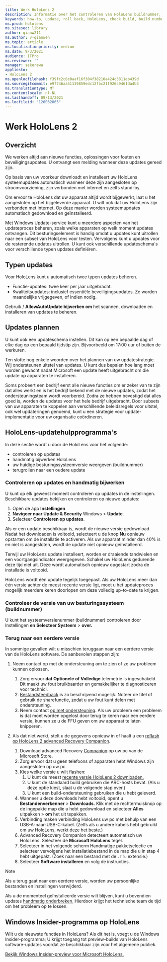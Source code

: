 ```yaml
---
title: Werk HoloLens 2
description: Informatie over het controleren van HoloLens buildnummer, het up-to-date houden van apparaatupdates, het deelnemen aan het Insiders-programma en het terugdraaien van updates.
keywords: how-to, update, roll back, HoloLens, check build, build number
ms.prod: hololens
ms.sitesec: library
author: qianw211
ms.author: v-qianwen
ms.topic: article
ms.localizationpriority: medium
ms.date: 9/3/2021
audience: ITPro
ms.reviewer: ''
manager: sekerawa
appliesto:
- HoloLens 2
ms.openlocfilehash: f39fc2c6c0aaf16f304f38216a424c3811eb439d
ms.sourcegitcommit: e9f746aa41139859edc12fbc21f926c9461da4b3
ms.translationtype: MT
ms.contentlocale: nl-NL
ms.lasthandoff: 09/13/2021
ms.locfileid: "126032865"
---
```

# <a name="update-hololens-2"></a>Werk HoloLens 2

## <a name="overview"></a>Overzicht

We werken altijd aan nieuwe functies, oplossingen voor fouten en beveiligingsupdates. U ontvangt een melding wanneer deze updates gereed zijn.

Op basis van uw voorkeur downloadt en installeert uw HoloLens systeemupdates automatisch wanneer deze zijn aangesloten op stroomvoorziening, zijn verbonden met internet en zelfs stand-by.

Om ervoor te HoloLens dat uw apparaat altijd wordt bijgewerkt, laat u het aangesloten op het bijgeleverde apparaat. U wilt ook dat uw HoloLens zijn verbonden met internet. Op deze manier worden systeemupdates automatisch gedownload en geïnstalleerd. 

Met Windows Update-service kunt u meerdere aspecten van het updateproces beheren, zoals welke apparaten op welk moment updates ontvangen. Dit besturingselement is handig omdat u updates kunt uitrollen naar een subset van HoloLens voor testen. Vervolgens kunt u updates voor de resterende updates uitrollen. U kunt ook verschillende updateschema's voor verschillende typen updates definiëren.

## <a name="types-of-updates"></a>Typen updates

Voor HoloLens kunt u automatisch twee typen updates beheren. 

- Functie-updates: twee keer per jaar uitgebracht.
- Kwaliteitsupdates: inclusief essentiële beveiligingsupdates. Ze worden maandelijks vrijgegeven, of indien nodig.

Gebruik  / **AllowAutoUpdate bijwerken om** het scannen, downloaden en installeren van updates te beheren. 

## <a name="scheduling-updates"></a>Updates plannen

U kunt ook een updateschema instellen. Dit kan op een bepaalde dag of elke dag op een bepaald tijdstip zijn. Bijvoorbeeld om 17:00 uur of buiten de werkuren.

Ten slotte nog enkele woorden over het plannen van uw updatestrategie. Wij ondersteunen uitstel van updates. U kunt dus bepalen hoe lang moet worden gewacht nadat Microsoft een update heeft uitgebracht om die update op apparaten te installeren.

Soms probeert een bedrijf eerst alle nieuwe functies om er zeker van te zijn dat alles werkt en is het bedrijf bekend met de nieuwe updates, zodat het ondersteuningsteam wordt voorbereid. Zodra ze hebben bevestigd dat alles goed is, worden de updates voor het hele bedrijf uitgebracht. Door subsets van uw apparaten te koppelen aan verschillende beleidsregels voor uitstel, ook wel updateringen genoemd, kunt u een strategie voor update-implementatie voor uw organisatie coördineren.

## <a name="hololens-update-tools"></a>HoloLens-updatehulpprogramma's

In deze sectie wordt u door de HoloLens voor het volgende:

- controleren op updates
- handmatig bijwerken HoloLens
- uw huidige besturingssysteemversie weergeven (buildnummer)
- terugrollen naar een oudere update

### <a name="check-for-updates-and-manually-update"></a>Controleren op updates en handmatig bijwerken

U kunt op elk gewenst moment controleren op updates in de instellingen.  Beschikbare updates bekijken en controleren op nieuwe updates:

1. Open de app **Instellingen**.
1. **Navigeer naar Update & Security** Windows  >  **Update**.
1. Selecteer **Controleren op updates**.

Als er een update beschikbaar is, wordt de nieuwe versie gedownload. Nadat het downloaden is voltooid, selecteert u de knop **Nu** opnieuw opstarten om de installatie te activeren. Als uw apparaat minder dan 40% is en niet is aangesloten, wordt de update niet opnieuw geïnstalleerd.

Terwijl uw HoloLens update installeert, worden er draaiende tandwielen en een voortgangsindicator weergegeven. Schakel uw HoloLens gedurende deze tijd niet uit. Deze wordt automatisch opnieuw opgestart zodra de installatie is voltooid.

HoloLens wordt één update tegelijk toegepast.  Als uw HoloLens meer dan één versie achter de meest recente versie ligt, moet u het updateproces mogelijk meerdere keren doorlopen om deze volledig up-to-date te krijgen.

### <a name="check-your-operating-system-version-build-number"></a>Controleer de versie van uw besturingssysteem (buildnummer)

U kunt het systeemversienummer (buildnummer) controleren door Instellingen **en** **Selecteer Systeem**  >  **over.**

### <a name="go-back-to-a-previous-version"></a>Terug naar een eerdere versie

In sommige gevallen wilt u misschien teruggaan naar een eerdere versie van de HoloLens software. De aanbevolen stappen zijn:

1. Neem contact op met de ondersteuning om te zien of ze uw probleem kunnen oplossen.
    1. Zorg ervoor **dat Optionele** **of Volledige** telemetrie is ingeschakeld. Dit maakt uw fout bruikbaarder en gemakkelijker te diagnosticeren voor technici.
    1. [Bestandsfeedback](hololens-feedback.md) is zo beschrijvend mogelijk. Noteer de titel of gebruik de sharefunctie, zodat u uw fout kunt delen met ondersteuning.
    1. Neem contact [op met ondersteuning](https://aka.ms/hlsupport). Als uw probleem een probleem is dat moet worden opgelost door terug te keren naar een eerdere versie, kunnen ze u de FFU geven om uw apparaat te laten knipperen.

1. Als dat niet werkt, stelt u de gegevens opnieuw in of haalt u een [reflash op HoloLens 2 advanced Recovery Companion](hololens-recovery.md).
    1. Download advanced Recovery [Companion](https://www.microsoft.com/p/advanced-recovery-companion/9p74z35sfrs8?activetab=pivot:overviewtab) op uw pc van de Microsoft Store.
    1. Zorg ervoor dat u geen telefoons of apparaten hebt Windows zijn aangesloten op uw pc.
    1. Kies welke versie u wilt flashen:
        1. U kunt de meest [recente versie HoloLens 2 downloaden.](https://aka.ms/hololens2download)
        1. U kunt de standaard build gebruiken die ARC-hosts bevat. (Als u deze optie kiest, slaat u de volgende stap over.)
        1. U kunt een build-ondersteuning gebruiken die u hebt geleverd.
    1. Wanneer u deze downloads hebt voltooid, opent u **Bestandenverkenner**  >  **Downloads.** Klik met de rechtermuisknop op de ingepakte map die u hebt gedownload en selecteer **Alles** uitpakken  >  **om** het uit tepakken.
    1. Verbinding maken verbinding HoloLens uw pc met behulp van een USB-A-naar-USB-C-kabel. (Zelfs als u andere kabels hebt gebruikt om uw HoloLens, werkt deze het beste.)
    1. Advanced Recovery Companion detecteert automatisch uw HoloLens. Selecteer de **Microsoft HoloLens** tegel.
    1. Selecteer in het  volgende scherm Handmatige pakketselectie en selecteer vervolgens het installatiebestand in de map die u in stap 4 hebt uitgepakt. (Zoek naar een bestand met de `.ffu` extensie.)
    1. Selecteer **Software installeren** en volg de instructies.

> [!NOTE]
> Als u terug gaat naar een eerdere versie, worden uw persoonlijke bestanden en instellingen verwijderd.

Als u de momenteel geïnstalleerde versie wilt blijven, kunt u bovendien updates [handmatig onderbreken.](hololens-updates.md#pause-updates-via-device) Hierdoor krijgt het technische team de tijd om het probleem op te lossen.

## <a name="windows-insider-program-on-hololens"></a>Windows Insider-programma op HoloLens

Wilt u de nieuwste functies in HoloLens?  Als dit het is, voegt u de Windows Insider-programma; U krijgt toegang tot preview-builds van HoloLens software-updates voordat ze beschikbaar zijn voor het algemene publiek.

[Bekijk Windows Insider-preview voor Microsoft HoloLens.](hololens-insider.md)